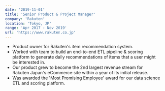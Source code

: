 ```yaml
---
date: '2019-11-01'
title: 'Senior Product & Project Manager'
company: 'Rakuten'
location: 'Tokyo, JP'
range: 'Apr 2017 - Nov 2019'
url: 'https://www.rakuten.co.jp'
---
```


- Product owner for Rakuten's item recommendation system.
- Worked with team to build an end-to-end ETL pipeline & scoring platform to generate daily recommendations of items that a user might be interested in.
- Our product grew to become the 2nd largest revenue stream for Rakuten Japan's eCommerce site within a year of its initial release.
- Was awarded the 'Most Promising Employee' award for our data science ETL and scoring platform.
